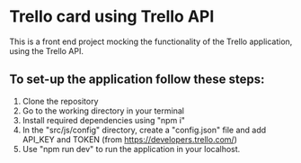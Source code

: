 # Trello card using Trello API

This is a front end project mocking the functionality of the Trello application, using the Trello API.

## To set-up the application follow these steps:

1. Clone the repository 
2. Go to the working directory in your terminal
3. Install required dependencies using "npm i"
4. In the "src/js/config" directory, create a "config.json" file and add API_KEY and TOKEN (from https://developers.trello.com/)
5. Use "npm run dev" to run the application in your localhost.